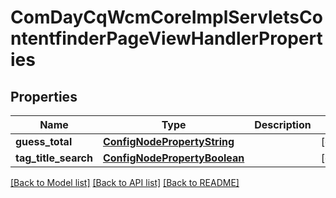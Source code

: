 # ComDayCqWcmCoreImplServletsContentfinderPageViewHandlerProperties

## Properties
Name | Type | Description | Notes
------------ | ------------- | ------------- | -------------
**guess_total** | [**ConfigNodePropertyString**](ConfigNodePropertyString.md) |  | [optional] 
**tag_title_search** | [**ConfigNodePropertyBoolean**](ConfigNodePropertyBoolean.md) |  | [optional] 

[[Back to Model list]](../README.md#documentation-for-models) [[Back to API list]](../README.md#documentation-for-api-endpoints) [[Back to README]](../README.md)


